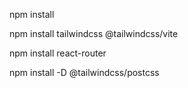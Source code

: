 npm install

npm install tailwindcss @tailwindcss/vite

npm install react-router

npm install -D @tailwindcss/postcss
